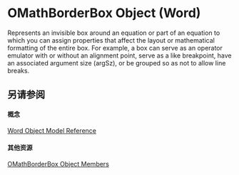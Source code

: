
# OMathBorderBox Object (Word)

Represents an invisible box around an equation or part of an equation to which you can assign properties that affect the layout or mathematical formatting of the entire box. For example, a box can serve as an operator emulator with or without an alignment point, serve as a like breakpoint, have an associated argument size (argSz), or be grouped so as not to allow line breaks.


## 另请参阅


#### 概念


[Word Object Model Reference](be452561-b436-bb9b-6f94-3faa9a74a6fd.md)
#### 其他资源


[OMathBorderBox Object Members](http://msdn.microsoft.com/library/85ad2696-2037-2313-554a-6dff12284105%28Office.15%29.aspx)